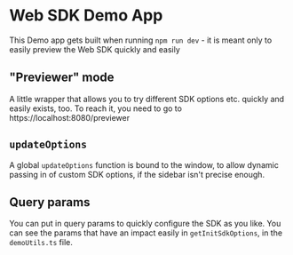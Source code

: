 # Web SDK Demo App

This Demo app gets built when running `npm run dev` - it is meant only to easily
preview the Web SDK quickly and easily

## "Previewer" mode

A little wrapper that allows you to try different SDK options etc. quickly and easily exists, too. To reach it, you need to go to https://localhost:8080/previewer

## `updateOptions`

A global `updateOptions` function is bound to the window, to allow dynamic passing
in of custom SDK options, if the sidebar isn't precise enough.

## Query params

You can put in query params to quickly configure the SDK as you like. You can
see the params that have an impact easily in `getInitSdkOptions`, in the
`demoUtils.ts` file.
